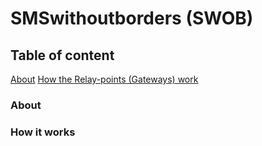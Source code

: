 <h1> SMSwithoutborders (SWOB) </h1>
<h2>Table of content</h2>
<a href="#about">About</a>
<a href="#how_it_works">How the Relay-points (Gateways) work</a>

<h3 id="about">About</h3>
<h3 id="how_it_works">How it works</h3>
